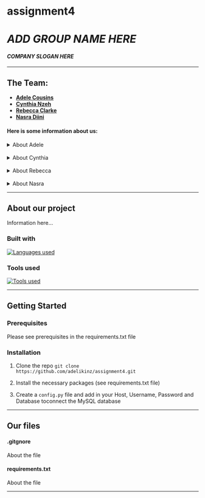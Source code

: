 # assignment4

# *ADD GROUP NAME HERE*

#### *COMPANY SLOGAN HERE*

---

## The Team: 
* [**Adele Cousins**](https://github.com/adelikinz)
* [**Cynthia Nzeh**](https://github.com/Cynth2208) 
* [**Rebecca Clarke**](https://github.com/Rclarkeweb)
* [**Nasra Diini**](https://github.com/diinin9)

#### Here is some information about us:

<details>
<summary>About Adele</summary>
Information here
</details>
&nbsp;  
<details>
<summary>About Cynthia</summary>
Information here
</details>  
&nbsp;
<details>
<summary>About Rebecca </summary>
Hello World! I'm Rebecca and currently a student on the Code First Girls Degree, on the Software Engineering pathway.

---

Facts about me:
* I absolutely love reading! And browsing bookshops!
* I enjoy training my Cavapoo puppy who's a little crazy
* I'm also mildly obsessed with pangolins and sloths

<details>
<summary> My Tech journey </summary>

I have been teaching myself to code for a while and love getting things to work without bugs.
I'm an aspiring Software Developer.
  
</details>
</details>
&nbsp;
<details>
<summary>About Nasra</summary>
Hello CFG! I'm Nasra, and I am from Birmingham!

---

Facts about me:

* I enjoy travelling and have travelled to over 20 countries so far (more is yet to come!)
* I really enjoy hiking and it's something that I like to do with my family. 
* I **love** sushi... *nomnomnom.

<details>
  <summary> My Tech journey </summary>

I am currently in the Software Stream with the CFG where I am learning more about SQL and python
every day. It has been an ~~challenging~~ enjoyable experience thus far and I am excited to learn loads more 
during specialisation!

  
</details>
</details>

---

## About our project

Information here...

### Built with
[![Languages used](https://skillicons.dev/icons?i=python,flask,mysql,git&perline=20)](https://skillicons.dev)

### Tools used
[![Tools used](https://skillicons.dev/icons?i=github,postman,pycharm&perline=20)](https://skillicons.dev)

---

## Getting Started

### Prerequisites

Please see prerequisites in the requirements.txt file

### Installation

1. Clone the repo
`git clone https://github.com/adelikinz/assignment4.git`  
  
2. Install the necessary packages (see requirements.txt file)  
  
3. Create a `config.py` file and add in your Host, Username, Password and Database toconnect the MySQL database

---

## Our files

#### .gitgnore
About the file

#### requirements.txt
About the file

---